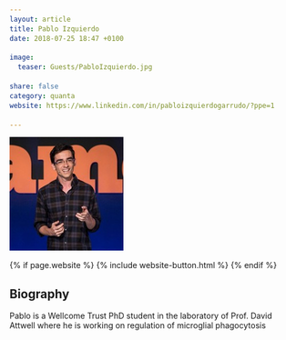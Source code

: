 ```yaml
---
layout: article
title: Pablo Izquierdo
date: 2018-07-25 18:47 +0100

image:
  teaser: Guests/PabloIzquierdo.jpg
  
share: false
category: quanta
website: https://www.linkedin.com/in/pabloizquierdogarrudo/?ppe=1

---
```


![personImg](/images/Guests/PabloIzquierdo.jpg)

{% if page.website %}
{% include website-button.html %}
{% endif %}


## Biography
Pablo is a Wellcome Trust PhD student in the laboratory of Prof. David Attwell where he is working on 
regulation of microglial phagocytosis

